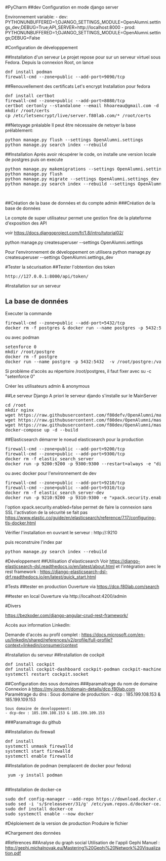 #PyCharm
##dev
Configuration en mode django server

Environnement variable: 
    - dev: PYTHONUNBUFFERED=1;DJANGO_SETTINGS_MODULE=OpenAlumni.settings_dev;DEBUG=True;API_SERVER=http://localhost:8000
    - prod: PYTHONUNBUFFERED=1;DJANGO_SETTINGS_MODULE=OpenAlumni.settings;DEBUG=False 


#Configuration de développpement

##Installation d'un serveur
Le projet repose pour sur un serveur virtuel sous Fedora.
Depuis la connexion Root, on lance

<pre>
dnf install podman
firewall-cmd --zone=public --add-port=9090/tcp
</pre>


##Renouvellement des certificats Let's encrypt
Installation pour fedora
<pre>
dnf install certbot
firewall-cmd --zone=public --add-port=8080/tcp
certbot certonly --standalone --email hhoareau@gmail.com -d server.f80lab.com
mkdir /root/certs
cp /etc/letsencrypt/live/server.f80lab.com/* /root/certs
</pre>



##Netoyage préalable
Il peut être nécessaire de netoyer la base prélablement:
<pre>
python manage.py flush --settings OpenAlumni.settings 
python manage.py search_index --rebuild
</pre>

##Installation
Après avoir récupérer le code, on installe une version locale de postgres
puis on execute
<pre>
python manage.py makemigrations --settings OpenAlumni.settings_dev
python manage.py flush
python manage.py migrate --settings OpenAlumni.settings_dev 
python manage.py search_index --rebuild --settings OpenAlumni.settings_dev
</pre><br>

##Création de la base de données et du compte admin
###Création de la base de données

Le compte de super utilisateur permet une gestion fine de la plateforme d'exposition des API

voir https://docs.djangoproject.com/fr/1.8/intro/tutorial02/

python manage.py createsuperuser --settings OpenAlumni.settings

Pour l'environnement de développement on utilisera
python manage.py createsuperuser --settings OpenAlumni.settings_dev
 



#Tester la sécurisation
##Tester l'obtention des token
<pre>http://127.0.0.1:8000/api/token/</pre>





#Installation sur un serveur
## La base de données
Executer la commande 
<pre>
firewall-cmd --zone=public --add-port=5432/tcp
docker rm -f postgres & docker run --name postgres -p 5432:5432  -v /root/postgre:/var/lib/postgresql/data --restart=always  -e POSTGRES_PASSWORD=hh4271 -e POSTGRES_DB=alumni_db -e POSTGRES_USER=hhoareau -d postgres:13-alpine
</pre>
ou avec podman
<pre>
setenforce 0 
mkdir /root/postgre
docker rm -f postgre
docker run --name postgre -p 5432:5432  -v /root/postgre:/var/lib/postgresql/data --restart=always  -e POSTGRES_PASSWORD=hh4271 -e POSTGRES_DB=alumni_db -e POSTGRES_USER=hhoareau -d postgres:13-alpine
</pre>

Si probléme d'accès au répertoire /root/postgres, il faut fixer avec su -c "setenforce 0"

Créer les utilisateurs admin & anonymous


##Le serveur Django
A priori le serveur djando s'installe sur le MainServer
<pre>
cd /root
mkdir nginx
wget https://raw.githubusercontent.com/f80defv/OpenAlumni/master/nginx.conf nginx.conf && mv nginx.conf /root/nginx
wget https://raw.githubusercontent.com/f80dev/OpenAlumni/master/Dockerfile ./nginx/ 
wget https://raw.githubusercontent.com/f80dev/OpenAlumni/master/docker-compose.yml
docker-compose up -d --build
</pre>


##Elasticsearch
démarrer le noeud elasticsearch pour la production
<pre>
firewall-cmd --zone=public --add-port=9200/tcp
firewall-cmd --zone=public --add-port=9300/tcp
docker rm -f elastic_search_server
docker run -p 9200:9200 -p 9300:9300 --restart=always -e "discovery.type=single-node" --name elastic_search_server -d docker.elastic.co/elasticsearch/elasticsearch:8.3.2
</pre>


ou avec docker pour l'environnement de dev
<pre>
firewall-cmd --zone=public --add-port=9210/tcp
firewall-cmd --zone=public --add-port=9310/tcp
docker rm -f elastic_search_server-dev
docker run -p 9210:9200 -p 9310:9300 -e "xpack.security.enabled=false" --restart=always -e "discovery.type=single-node" --name elastic_search_server-dev -ti docker.elastic.co/elasticsearch/elasticsearch:8.3.2
</pre>

l'option xpack.security.enabled=false permet de faire la connexion sans SSL
l'activation de la sécurité se fait pas https://www.elastic.co/guide/en/elasticsearch/reference/7.17/configuring-tls-docker.html


Vérifier l'installation en ouvrant le serveur : http://<server>:9210


puis reconstruire l'index par 
<pre>
python manage.py search_index --rebuild 
</pre>


#Développement
##Utilisation d'elasticsearch
Voir https://django-elasticsearch-dsl.readthedocs.io/en/latest/about.html
et l'intégration avec le rest framework : https://django-elasticsearch-dsl-drf.readthedocs.io/en/latest/quick_start.html


#Tests
##tester en production
Ouverture via https://dcp.f80lab.com/search

##tester en local
Ouverture via http://localhost:4200/admin

#Divers

https://bezkoder.com/django-angular-crud-rest-framework/

Accès aux information LinkedIn:

Demande d'accès au profil complet : https://docs.microsoft.com/en-us/linkedin/shared/references/v2/profile/full-profile?context=linkedin/consumer/context


#Installation du serveur
##Installation de cockpit
<pre>
dnf install cockpit
dnf install cockpit-dashboard cockpit-podman cockpit-machines cockpit-networkmanager cockpit-packagekit cockpit-storaged
systemctl restart cockpit.socket
</pre>

##Configuration des sous domaines
###paramaitrage du nom de domaine
Connexion à https://my.ionos.fr/domain-details/dcp.f80lab.com
Paramétrage du dns : 
    Sous domaine de production:
    - dcp : 185.199.108.153 & 185.199.109.153
    
    Sous domaine de developpement:
    - dcp-dev : 185.199.108.153 & 185.199.109.153

###Paramaitrage du github

    

##Installation du firewall
<pre>
dnf install 
systemctl unmask firewalld
systemctl start firewalld
systemctl enable firewalld
</pre>



##Installation de podman (remplacent de docker pour fedora)
 <pre>
 yum -y install podman
 </pre>
 

##Installation de docker-ce
<pre>
sudo dnf config-manager --add-repo https://download.docker.com/linux/fedora/docker-ce.repo
sudo sed -i 's/$releasever/31/g' /etc/yum.repos.d/docker-ce.repo
sudo dnf install docker-ce
sudo systemctl enable --now docker
</pre>


#Déploiement de la version de production
Produire le fichier 

#Chargement des données



#Références
##Analyse du graph social
Utilisation de l'appli Gephi
Manuel : http://gephi.michalnovak.eu/Mastering%20Gephi%20Network%20Visualization.pdf


